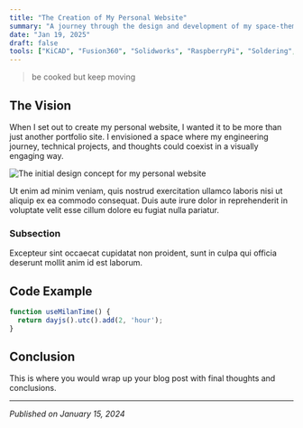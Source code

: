 ```yaml
---
title: "The Creation of My Personal Website"
summary: "A journey through the design and development of my space-themed personal website and blog."
date: "Jan 19, 2025"
draft: false
tools: ["KiCAD", "Fusion360", "Solidworks", "RaspberryPi", "Soldering", "Arduino"]
---
```


> be cooked but keep moving

## The Vision

When I set out to create my personal website, I wanted it to be more than just another portfolio site. I envisioned a space where my engineering journey, technical projects, and thoughts could coexist in a visually engaging way.

![The initial design concept for my personal website](/assets/blog/new.jpg "Early mockup of the space-themed interface")

Ut enim ad minim veniam, quis nostrud exercitation ullamco laboris nisi ut aliquip ex ea commodo consequat. Duis aute irure dolor in reprehenderit in voluptate velit esse cillum dolore eu fugiat nulla pariatur.

### Subsection

Excepteur sint occaecat cupidatat non proident, sunt in culpa qui officia deserunt mollit anim id est laborum.

## Code Example

```javascript
function useMilanTime() {
  return dayjs().utc().add(2, 'hour');
}
```

## Conclusion

This is where you would wrap up your blog post with final thoughts and conclusions.

---

*Published on January 15, 2024*